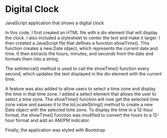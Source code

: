 # Digital Clock

JavaScript application that shows a digital clock

In this code, I first created an HTML file with a div element that will display the clock. I also included a stylesheet to center the text and make it larger. I then created a JavaScript file that defines a function showTime(). This function creates a new Date object, which represents the current date and time. It then extracts the hours, minutes, and seconds from the date and formats them into a string.

The setInterval() method is used to call the showTime() function every second, which updates the text displayed in the div element with the current time.

A feature was also added to allow users to select a time zone and display the time in that time zone. I added a select element that allows the user to select a time zone. The showTime() function will now get the selected time zone value and passes it to the toLocaleString() method to create a new Date object with the selected time zone. To display the time in a 12-hour format, the showTime() function was modified to convert the hours to a 12-hour format and add an AM/PM indicator.

Finally, the application was styled with Bootstrap